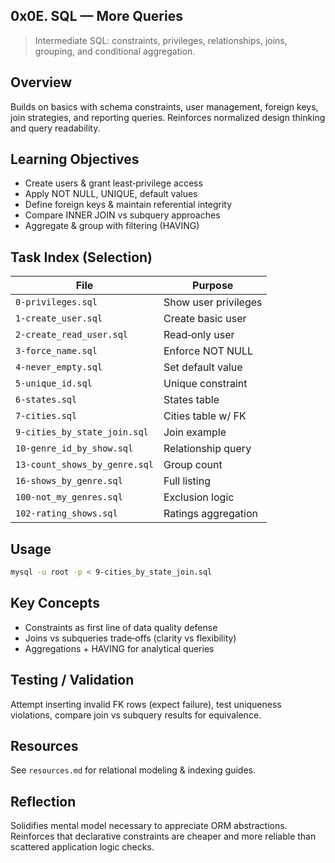 ## 0x0E. SQL — More Queries

> Intermediate SQL: constraints, privileges, relationships, joins, grouping, and conditional aggregation.

## Overview

Builds on basics with schema constraints, user management, foreign keys, join strategies, and reporting queries. Reinforces normalized design thinking and query readability.

## Learning Objectives

- Create users & grant least‑privilege access
- Apply NOT NULL, UNIQUE, default values
- Define foreign keys & maintain referential integrity
- Compare INNER JOIN vs subquery approaches
- Aggregate & group with filtering (HAVING)

## Task Index (Selection)

| File                          | Purpose              |
| ----------------------------- | -------------------- |
| `0-privileges.sql`            | Show user privileges |
| `1-create_user.sql`           | Create basic user    |
| `2-create_read_user.sql`      | Read‑only user       |
| `3-force_name.sql`            | Enforce NOT NULL     |
| `4-never_empty.sql`           | Set default value    |
| `5-unique_id.sql`             | Unique constraint    |
| `6-states.sql`                | States table         |
| `7-cities.sql`                | Cities table w/ FK   |
| `9-cities_by_state_join.sql`  | Join example         |
| `10-genre_id_by_show.sql`     | Relationship query   |
| `13-count_shows_by_genre.sql` | Group count          |
| `16-shows_by_genre.sql`       | Full listing         |
| `100-not_my_genres.sql`       | Exclusion logic      |
| `102-rating_shows.sql`        | Ratings aggregation  |

## Usage

```bash
mysql -u root -p < 9-cities_by_state_join.sql
```

## Key Concepts

- Constraints as first line of data quality defense
- Joins vs subqueries trade‑offs (clarity vs flexibility)
- Aggregations + HAVING for analytical queries

## Testing / Validation

Attempt inserting invalid FK rows (expect failure), test uniqueness violations, compare join vs subquery results for equivalence.

## Resources

See `resources.md` for relational modeling & indexing guides.

## Reflection

Solidifies mental model necessary to appreciate ORM abstractions. Reinforces that declarative constraints are cheaper and more reliable than scattered application logic checks.
